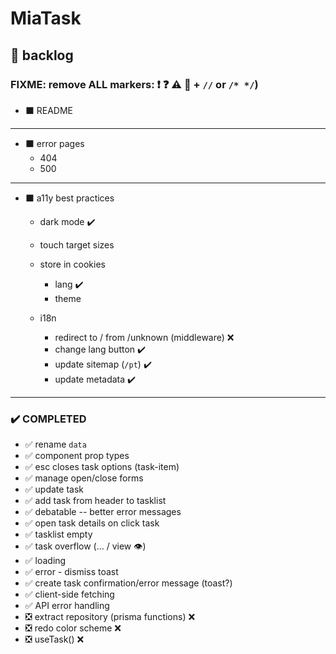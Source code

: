 # MiaTask

## 📃 backlog

### FIXME: remove ALL markers: ❗ ❓ ⚠️ 🐞 + `//` or `/* */`)

- ⬛ README

---

- ⬛ error pages
  - 404
  - 500

---

- ⬛ a11y best practices

  - dark mode ✔️
  - touch target sizes

  - store in cookies

    - lang ✔️
    - theme

  - i18n
    - redirect to / from /unknown (middleware) ❌
    - change lang button ✔️
    - update sitemap (`/pt`) ✔️
    - update metadata ✔️

---

### ✔️ COMPLETED

- ✅ rename `data`
- ✅ component prop types
- ✅ esc closes task options (task-item)
- ✅ manage open/close forms
- ✅ update task
- ✅ add task from header to tasklist
- ✅ debatable -- better error messages
- ✅ open task details on click task
- ✅ tasklist empty
- ✅ task overflow (... / view 👁️)
- ✅ loading
- ✅ error - dismiss toast
- ✅ create task confirmation/error message (toast?)
- ✅ client-side fetching
- ✅ API error handling
- ❎ extract repository (prisma functions) ❌
- ❎ redo color scheme ❌
- ❎ useTask() ❌
